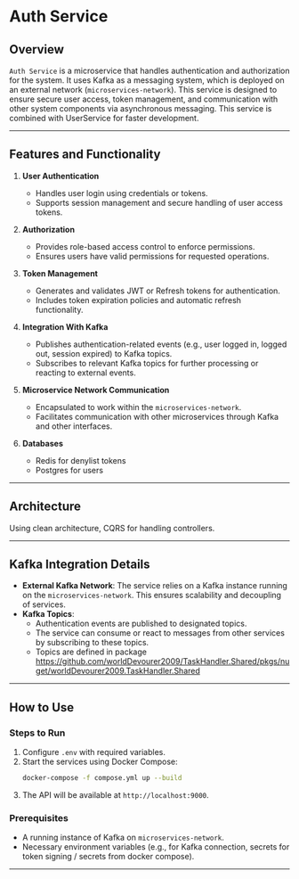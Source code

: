 # Auth Service

## Overview

`Auth Service` is a microservice that handles authentication and authorization for the system. It uses Kafka as a messaging system, which is deployed on an external network (`microservices-network`). This service is designed to ensure secure user access, token management, and communication with other system components via asynchronous messaging.
This service is combined with UserService for faster development.

---

## Features and Functionality

1. **User Authentication**
   - Handles user login using credentials or tokens.
   - Supports session management and secure handling of user access tokens.

2. **Authorization**
   - Provides role-based access control to enforce permissions.
   - Ensures users have valid permissions for requested operations.

3. **Token Management**
   - Generates and validates JWT or Refresh tokens for authentication.
   - Includes token expiration policies and automatic refresh functionality.

4. **Integration With Kafka**
   - Publishes authentication-related events (e.g., user logged in, logged out, session expired) to Kafka topics.
   - Subscribes to relevant Kafka topics for further processing or reacting to external events.

5. **Microservice Network Communication**
   - Encapsulated to work within the `microservices-network`.
   - Facilitates communication with other microservices through Kafka and other interfaces.

6. **Databases**
   - Redis for denylist tokens
   - Postgres for users
---

## Architecture

Using clean architecture, CQRS for handling controllers.

---

## Kafka Integration Details

- **External Kafka Network**: The service relies on a Kafka instance running on the `microservices-network`. This ensures scalability and decoupling of services.
- **Kafka Topics**:
  - Authentication events are published to designated topics.
  - The service can consume or react to messages from other services by subscribing to these topics.
  - Topics are defined in package https://github.com/worldDevourer2009/TaskHandler.Shared/pkgs/nuget/worldDevourer2009.TaskHandler.Shared

---

## How to Use

### Steps to Run
1. Configure `.env` with required variables.
2. Start the services using Docker Compose:
   ```bash
   docker-compose -f compose.yml up --build
   ```
3. The API will be available at `http://localhost:9000`.


### Prerequisites
- A running instance of Kafka on `microservices-network`.
- Necessary environment variables (e.g., for Kafka connection, secrets for token signing / secrets from docker compose).
---